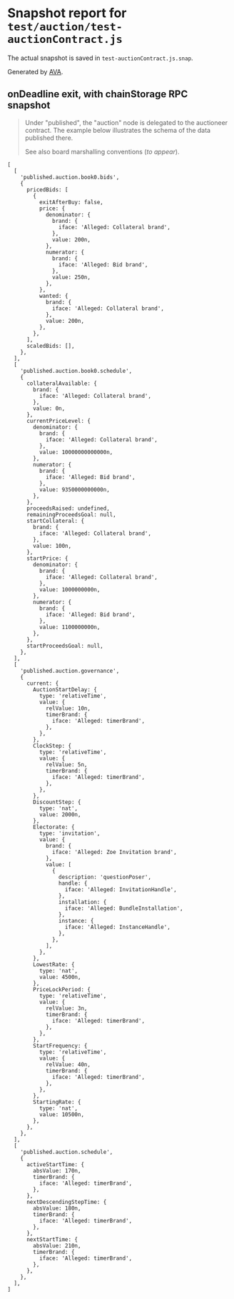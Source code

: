 # Snapshot report for `test/auction/test-auctionContract.js`

The actual snapshot is saved in `test-auctionContract.js.snap`.

Generated by [AVA](https://avajs.dev).

## onDeadline exit, with chainStorage RPC snapshot

> Under "published", the "auction" node is delegated to the auctioneer contract.
> The example below illustrates the schema of the data published there.
> 
> See also board marshalling conventions (_to appear_).

    [
      [
        'published.auction.book0.bids',
        {
          pricedBids: [
            {
              exitAfterBuy: false,
              price: {
                denominator: {
                  brand: {
                    iface: 'Alleged: Collateral brand',
                  },
                  value: 200n,
                },
                numerator: {
                  brand: {
                    iface: 'Alleged: Bid brand',
                  },
                  value: 250n,
                },
              },
              wanted: {
                brand: {
                  iface: 'Alleged: Collateral brand',
                },
                value: 200n,
              },
            },
          ],
          scaledBids: [],
        },
      ],
      [
        'published.auction.book0.schedule',
        {
          collateralAvailable: {
            brand: {
              iface: 'Alleged: Collateral brand',
            },
            value: 0n,
          },
          currentPriceLevel: {
            denominator: {
              brand: {
                iface: 'Alleged: Collateral brand',
              },
              value: 10000000000000n,
            },
            numerator: {
              brand: {
                iface: 'Alleged: Bid brand',
              },
              value: 9350000000000n,
            },
          },
          proceedsRaised: undefined,
          remainingProceedsGoal: null,
          startCollateral: {
            brand: {
              iface: 'Alleged: Collateral brand',
            },
            value: 100n,
          },
          startPrice: {
            denominator: {
              brand: {
                iface: 'Alleged: Collateral brand',
              },
              value: 1000000000n,
            },
            numerator: {
              brand: {
                iface: 'Alleged: Bid brand',
              },
              value: 1100000000n,
            },
          },
          startProceedsGoal: null,
        },
      ],
      [
        'published.auction.governance',
        {
          current: {
            AuctionStartDelay: {
              type: 'relativeTime',
              value: {
                relValue: 10n,
                timerBrand: {
                  iface: 'Alleged: timerBrand',
                },
              },
            },
            ClockStep: {
              type: 'relativeTime',
              value: {
                relValue: 5n,
                timerBrand: {
                  iface: 'Alleged: timerBrand',
                },
              },
            },
            DiscountStep: {
              type: 'nat',
              value: 2000n,
            },
            Electorate: {
              type: 'invitation',
              value: {
                brand: {
                  iface: 'Alleged: Zoe Invitation brand',
                },
                value: [
                  {
                    description: 'questionPoser',
                    handle: {
                      iface: 'Alleged: InvitationHandle',
                    },
                    installation: {
                      iface: 'Alleged: BundleInstallation',
                    },
                    instance: {
                      iface: 'Alleged: InstanceHandle',
                    },
                  },
                ],
              },
            },
            LowestRate: {
              type: 'nat',
              value: 4500n,
            },
            PriceLockPeriod: {
              type: 'relativeTime',
              value: {
                relValue: 3n,
                timerBrand: {
                  iface: 'Alleged: timerBrand',
                },
              },
            },
            StartFrequency: {
              type: 'relativeTime',
              value: {
                relValue: 40n,
                timerBrand: {
                  iface: 'Alleged: timerBrand',
                },
              },
            },
            StartingRate: {
              type: 'nat',
              value: 10500n,
            },
          },
        },
      ],
      [
        'published.auction.schedule',
        {
          activeStartTime: {
            absValue: 170n,
            timerBrand: {
              iface: 'Alleged: timerBrand',
            },
          },
          nextDescendingStepTime: {
            absValue: 180n,
            timerBrand: {
              iface: 'Alleged: timerBrand',
            },
          },
          nextStartTime: {
            absValue: 210n,
            timerBrand: {
              iface: 'Alleged: timerBrand',
            },
          },
        },
      ],
    ]
